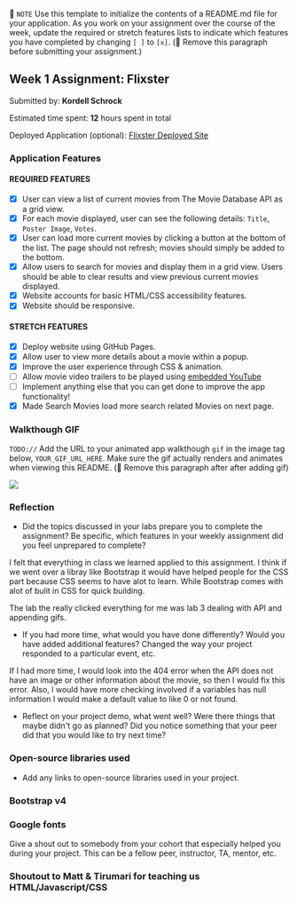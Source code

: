 📝 `NOTE` Use this template to initialize the contents of a README.md file for your application. As you work on your assignment over the course of the week, update the required or stretch features lists to indicate which features you have completed by changing `[ ]` to `[x]`. (🚫 Remove this paragraph before submitting your assignment.)

## Week 1 Assignment: Flixster

Submitted by: **Kordell Schrock**

Estimated time spent: **12** hours spent in total

Deployed Application (optional): [Flixster Deployed Site](https://kschrock.github.io/Flixster/)

### Application Features

#### REQUIRED FEATURES

- [x] User can view a list of current movies from The Movie Database API as a grid view.
- [x] For each movie displayed, user can see the following details: `Title`, `Poster Image`, `Votes`.
- [x] User can load more current movies by clicking a button at the bottom of the list. The page should not refresh; movies should simply be added to the bottom.
- [x] Allow users to search for movies and display them in a grid view. Users should be able to clear results and view previous current movies displayed.
- [x] Website accounts for basic HTML/CSS accessibility features.
- [x] Website should be responsive.

#### STRETCH FEATURES

- [x] Deploy website using GitHub Pages. 
- [x] Allow user to view more details about a movie within a popup.
- [x] Improve the user experience through CSS & animation.
- [ ] Allow movie video trailers to be played using [embedded YouTube](https://support.google.com/youtube/answer/171780?hl=en)
- [ ] Implement anything else that you can get done to improve the app functionality!
- [x] Made Search Movies load more search related Movies on next page.

### Walkthough GIF

`TODO://` Add the URL to your animated app walkthough `gif` in the image tag below, `YOUR_GIF_URL_HERE`. Make sure the gif actually renders and animates when viewing this README. (🚫 Remove this paragraph after after adding gif)

![](https://media.giphy.com/media/LyGQS7UIyj6gQhxjpr/giphy.gif)



### Reflection

* Did the topics discussed in your labs prepare you to complete the assignment? Be specific, which features in your weekly assignment did you feel unprepared to complete?

I felt that everything in class we learned applied to this assignment. I think if we went over a libray like Bootstrap it would have helped people for the CSS part because CSS seems to have alot to learn. While Bootstrap comes with alot of bulit in CSS for quick building. 

The lab the really clicked everything for me was lab 3 dealing with API and appending gifs. 

* If you had more time, what would you have done differently? Would you have added additional features? Changed the way your project responded to a particular event, etc.
  
If I had more time, I would look into the 404 error when the API does not have an image or other information about the movie, so then I would fix this error. Also, I would have more checking involved
if a variables has null information I would make a default value to like 0 or not found. 

* Reflect on your project demo, what went well? Were there things that maybe didn't go as planned? Did you notice something that your peer did that you would like to try next time?


### Open-source libraries used

- Add any links to open-source libraries used in your project.

### Bootstrap v4 
### Google fonts

Give a shout out to somebody from your cohort that especially helped you during your project. This can be a fellow peer, instructor, TA, mentor, etc.

### Shoutout to Matt & Tirumari for teaching us HTML/Javascript/CSS